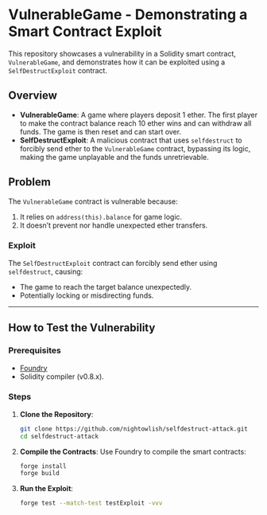 # VulnerableGame - Demonstrating a Smart Contract Exploit

This repository showcases a vulnerability in a Solidity smart contract, `VulnerableGame`, and demonstrates how it can be exploited using a `SelfDestructExploit` contract.

## Overview

- **VulnerableGame**: A game where players deposit 1 ether. The first player to make the contract balance reach 10 ether wins and can withdraw all funds. The game is then reset and can start over.
- **SelfDestructExploit**: A malicious contract that uses `selfdestruct` to forcibly send ether to the `VulnerableGame` contract, bypassing its logic, making the game unplayable and the funds unretrievable.

## Problem

The `VulnerableGame` contract is vulnerable because:
1. It relies on `address(this).balance` for game logic.
2. It doesn’t prevent nor handle unexpected ether transfers.

### Exploit

The `SelfDestructExploit` contract can forcibly send ether using `selfdestruct`, causing:
- The game to reach the target balance unexpectedly.
- Potentially locking or misdirecting funds.

---

## How to Test the Vulnerability

### Prerequisites

- [Foundry](https://book.getfoundry.sh/)
- Solidity compiler (v0.8.x).

### Steps

1. **Clone the Repository**:
   ```bash
   git clone https://github.com/nightowlish/selfdestruct-attack.git
   cd selfdestruct-attack
   ```
2. **Compile the Contracts**:
   Use Foundry to compile the smart contracts:
   ```bash
   forge install
   forge build
   ```
3. **Run the Exploit**:
    
   ```bash
   forge test --match-test testExploit -vvv
   ```
